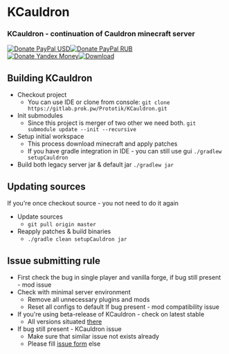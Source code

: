 # KCauldron
### KCauldron - continuation of Cauldron minecraft server
[![Donate PayPal USD][donate_paypal_usd_img]][donate_paypal_usd_url][![Donate PayPal RUB][donate_paypal_rub_img]][donate_paypal_rub_url]  
[![Donate Yandex Money][donate_yandex_img]][donate_yandex_url]<a href="https://repo.prok.pw/pw/prok/KCauldron/?C=M&O=D" target="_blank">![Download][download_img]</a>

## Building KCauldron
* Checkout project
  * You can use IDE or clone from console:
  `git clone https://gitlab.prok.pw/Prototik/KCauldron.git`
* Init submodules
  * Since this project is merger of two other we need both.
  `git submodule update --init --recursive`
* Setup initial workspace
  * This process download minecraft and apply patches
  * If you have gradle integration in IDE - you can still use gui
  `./gradlew setupCauldron`
* Build both legacy server jar & default jar
  `./gradlew jar`

## Updating sources
If you're once checkout source - you not need to do it again
* Update sources
  * `git pull origin master`
* Reapply patches & build binaries
  * `./gradle clean setupCauldron jar`


## Issue submitting rule
* First check the bug in single player and vanilla forge, if bug still present - mod issue
* Check with minimal server environment
  * Remove all unnecessary plugins and mods
  * Reset all configs to default
  If bug present - mod compatibility issue
* If you're using beta-release of KCauldron - check on latest stable
  * All versions situated [there](https://repo.prok.pw/pw/prok/KCauldron/?C=M&O=D)
* If bug still present - KCauldron issue
  * Make sure that similar issue not exists already
  * Please fill [issue form](https://gitlab.prok.pw/Prototik/KCauldron/issues/new) else

[donate_paypal_usd_url]: https://www.paypal.com/cgi-bin/webscr?cmd=_donations&business=me%40prok%2epw&lc=US&item_name=ProK&item_number=KCauldron%20USD&currency_code=USD&bn=PP%2dDonationsBF%3adonate_paypal_usd%2epng%3aNonHosted
[donate_paypal_usd_img]: https://prok.pw/donate_paypal_usd.png
[donate_paypal_rub_url]: https://www.paypal.com/cgi-bin/webscr?cmd=_donations&business=me%40prok%2epw&lc=US&item_name=ProK&item_number=KCauldron%20RUB&currency_code=RUB&bn=PP%2dDonationsBF%3adonate_paypal_rub%2epng%3aNonHosted
[donate_paypal_rub_img]: https://prok.pw/donate_paypal_rub.png
[donate_yandex_url]: https://prok.pw/donate/donate_yandex.htm
[donate_yandex_img]: https://prok.pw/donate_yandex.png
[download_img]: https://prok.pw/download.png

